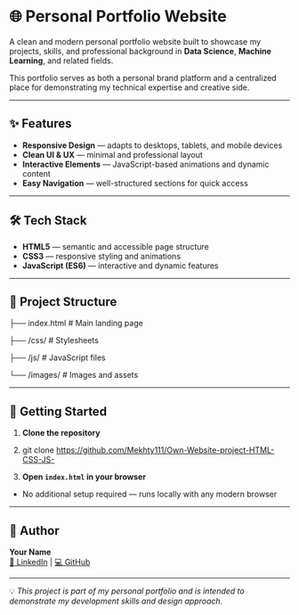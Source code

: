 # 🌐 Personal Portfolio Website

A clean and modern personal portfolio website built to showcase my projects, skills, and professional background in **Data Science**, **Machine Learning**, and related fields.

This portfolio serves as both a personal brand platform and a centralized place for demonstrating my technical expertise and creative side.

---

## ✨ Features
- **Responsive Design** — adapts to desktops, tablets, and mobile devices
- **Clean UI & UX** — minimal and professional layout
- **Interactive Elements** — JavaScript-based animations and dynamic content
- **Easy Navigation** — well-structured sections for quick access

---

## 🛠️ Tech Stack
- **HTML5** — semantic and accessible page structure
- **CSS3** — responsive styling and animations
- **JavaScript (ES6)** — interactive and dynamic features

---

## 📂 Project Structure
├── index.html # Main landing page

├── /css/ # Stylesheets

├── /js/ # JavaScript files

└── /images/ # Images and assets

---

## 🚀 Getting Started
1. **Clone the repository**
2. git clone https://github.com/Mekhty111/Own-Website-project-HTML-CSS-JS-

2. **Open `index.html` in your browser**
- No additional setup required — runs locally with any modern browser

---

## 📌 Author
**Your Name**  
[🔗 LinkedIn](https://www.linkedin.com/in/mekhty-mekhtyev/) | [💻 GitHub]()

---

💡 *This project is part of my personal portfolio and is intended to demonstrate my development skills and design approach.*
